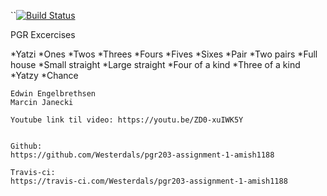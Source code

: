 ``[![Build Status](https://travis-ci.com/amish1188/pgr203-excercise.svg?branch=master)](https://travis-ci.com/amish1188/pgr203-excercise)


PGR Excercises

*Yatzi
    *Ones
    *Twos
    *Threes
    *Fours
    *Fives
    *Sixes
    *Pair
    *Two pairs
    *Full house
    *Small straight
    *Large straight
    *Four of a kind
    *Three of a kind
    *Yatzy
    *Chance
    
    Edwin Engelbrethsen
    Marcin Janecki
    
    Youtube link til video: https://youtu.be/ZD0-xuIWK5Y
    
    
    Github: 
    https://github.com/Westerdals/pgr203-assignment-1-amish1188
    
    Travis-ci: 
    https://travis-ci.com/Westerdals/pgr203-assignment-1-amish1188